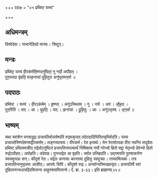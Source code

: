 +++
title = "०५ प्रथिष्ट यस्य"

+++
## अधिमन्त्रम्
विश्वेदेवाः। नाभानेदिष्ठो मानवः। त्रिष्टुप्।

## मन्त्रः
प्रथि॑ष्ट॒ यस्य॑ वी॒रक॑र्ममि॒ष्णदनु॑ष्ठितं॒ नु नर्यो॒ अपौ॑हत् ।  
पुन॒स्तदा वृ॑हति॒ यत्क॒नाया॑ दुहि॒तुरा अनु॑भृतमन॒र्वा ॥

## पदपाठः
प्रथि॑ष्ट । यस्य॑ । वी॒रऽक॑र्मम् । इ॒ष्णत् । अनु॑ऽस्थितम् । नु । नर्यः॑ । अप॑ । औ॒ह॒त् ।  
पुन॒रिति॑ । तत् । आ । वृ॒ह॒ति॒ । यत् । क॒नायाः॑ । दु॒हि॒तुः । आः । अनु॑ऽभृतम् । अ॒न॒र्वा ॥

## भाष्यम्
यथा स्वांशेन भगवान्रुद्रः प्रजापतिर्वास्तोष्पतिं रुद्रमसृजत् तदेतदादिभिस्तिसृभिर्वदति। यस्य प्रजापतेरिष्णदेषणवद्वीरकर्मम्। लङ्गव्यत्ययः। वीरकर्म। रेत इत्यर्थः। येन रेतसोत्पन्ना वीरा भवन्ति तादृग्रेतः प्रथिष्ट प्रथितमासीत् तद्रेतोऽनुष्टितं प्रजापतिनापत्यार्थं निषिक्तम् नर्यो नरेभ्यो हितो यद्वा नेतृभ्यो देवेभ्यो हितो रुद्रोऽपौहत्। अपोहति। तदेवाह। पुनन्तद्रेत आ वृहति। सर्वत उत्खिदति। उद्गमयति पुरुषाकारेण स्वयमुत्पन्नः सन्। कीदृशं रेतः। यद्रेतः कनायाः कान्ताया दुहितुः स्वपुत्र्याः। तस्यामित्यर्थः। तत्र प्रजापतिनानुभृतमाः आसीत्। आस्तेः सिपि। कीदृशो रुद्रः। अनर्वान्यस्मिन्नप्रत्यृतः। प्रजापतिर्वै स्वां दुहितरमभ्यधायद्दिवमित्यन्य आहुरुषसमित्यन्ये। ऐ. ब्रा. ३-३३। इति ब्राह्मणम्॥५॥